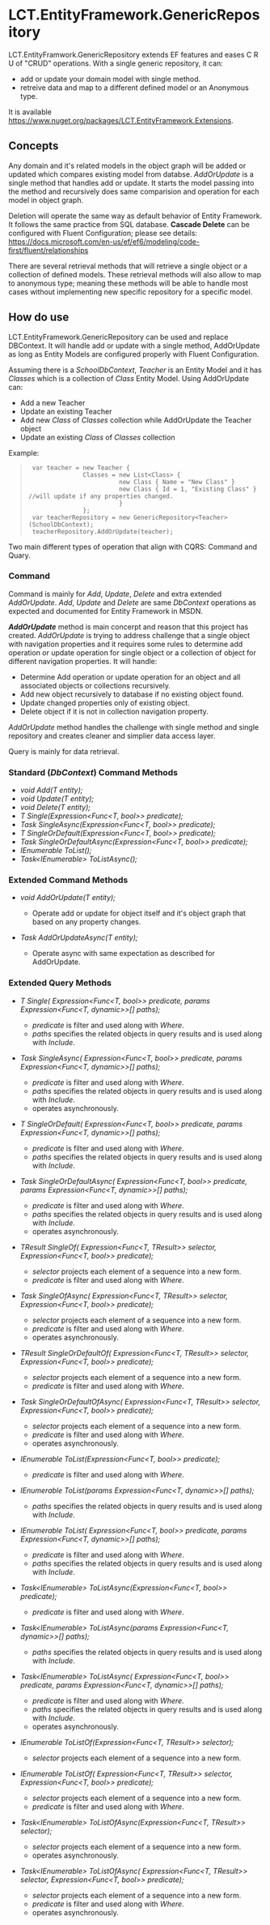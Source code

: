 # LCT.EntityFramework.GenericRepository

LCT.EntityFramwork.GenericRepository extends EF features and eases C R U of "CRUD" operations. With a single generic repository, it can:
 
  - add or update your domain model with single method.
  - retreive data and map to a different defined model or an Anonymous type.

It is available https://www.nuget.org/packages/LCT.EntityFramework.Extensions.

## Concepts

Any domain and it's related models in the object graph will be added or updated which compares existing model from databse.  _AddOrUpdate_ is a single method that handles add or update.  It starts the model passing into the method and recursively does same comparision and operation for each model in object graph.

Deletion will operate the same way as default behavior of Entity Framework.
It follows the same practice from SQL database.  **Cascade Delete** can be configured with Fluent Configuration; 
please see details: https://docs.microsoft.com/en-us/ef/ef6/modeling/code-first/fluent/relationships

There are several retrieval methods that will retrieve a single object or a collection of defined models. These retrieval methods will also allow to map to anonymous type; meaning these methods will be able to handle most cases without implementing new specific repository for a specific model.

## How do use
LCT.EntityFramework.GenericRepository can be used and replace DBContext.  It will handle add or update with a single method, AddOrUpdate 
as long as Entity Models are configured properly with Fluent Configuration.

Assuming there is a _SchoolDbContext_, _Teacher_ is an Entity Model and it has _Classes_ which is a collection of _Class_ Entity Model. 
Using AddOrUpdate can:
- Add a new Teacher
- Update an existing Teacher
- Add new _Class_ of _Classes_ collection while AddOrUpdate the Teacher object
- Update an existing _Class_ of _Classes_ collection

Example:
>      var teacher = new Teacher {
>                    Classes = new List<Class> {
>                              new Class { Name = "New Class" } 
>                              new Class { Id = 1, "Existing Class" } //will update if any properties changed.
>                              }
>                    };
>      var teacherRepository = new GenericRepository<Teacher>(SchoolDbContext);
>      teacherRepository.AddOrUpdate(teacher);

Two main different types of operation that align with CQRS: Command and Quary.
### Command
Command is mainly for _Add_, _Update_, _Delete_ and extra extended _AddOrUpdate_. 
_Add_, _Update_ and _Delete_ are same _DbContext_ operations as expected and documented for Entity Framework in MSDN. 


**_AddOrUpdate_** method is main concerpt and reason that this project has created.  _AddOrUpdate_ is trying to address challenge that a single object with navigation properties and it requires some rules to determine add operation or update operation for single object or a collection of object for different navigation properties.  It will handle:
- Determine Add operation or update operation for an object and all associated objects or collections recursively.
- Add new object recursively to database if no existing object found.
- Update changed properties only of existing object.
- Delete object if it is not in collection navigation property.

_AddOrUpdate_ method handles the challenge with single method and single repository and creates cleaner and simplier data access layer.

Query is mainly for data retrieval. 

### Standard (_DbContext_) Command Methods
- _void Add(T entity);_
- _void Update(T entity);_
- _void Delete(T entity);_
- _T Single(Expression<Func<T, bool>> predicate);_
- _Task<T> SingleAsync(Expression<Func<T, bool>> predicate);_
- _T SingleOrDefault(Expression<Func<T, bool>> predicate);_
- _Task<T> SingleOrDefaultAsync(Expression<Func<T, bool>> predicate);_
- _IEnumerable<T> ToList();_
- _Task<IEnumerable<T>> ToListAsync();_

### Extended Command Methods
- _void AddOrUpdate(T entity);_
  - Operate add or update for object itself and it's object graph that based on any property changes.  

- _Task AddOrUpdateAsync(T entity);_
  - Operate async with same expectation as described for AddOrUpdate. 

### Extended Query Methods
- _T Single(
    Expression<Func<T, bool>> predicate, 
    params Expression<Func<T, dynamic>>[] paths);_
  - _predicate_ is filter and used along with _Where_.
  - _paths_ specifies the related objects in query results and is used along with _Include_.

- _Task<T> SingleAsync(
    Expression<Func<T, bool>> predicate,
    params Expression<Func<T, dynamic>>[] paths);_
  - _predicate_ is filter and used along with _Where_.
  - _paths_ specifies the related objects in query results and is used along with _Include_.
  - operates asynchronously.
 
- _T SingleOrDefault(
    Expression<Func<T, bool>> predicate,
    params Expression<Func<T, dynamic>>[] paths);_
  - _predicate_ is filter and used along with _Where_.
  - _paths_ specifies the related objects in query results and is used along with _Include_.

- _Task<T> SingleOrDefaultAsync(
    Expression<Func<T, bool>> predicate,
    params Expression<Func<T, dynamic>>[] paths);_
  - _predicate_ is filter and used along with _Where_.
  - _paths_ specifies the related objects in query results and is used along with _Include_.
  - operates asynchronously.

- _TResult SingleOf<TResult>(
    Expression<Func<T, TResult>> selector,
    Expression<Func<T, bool>> predicate);_
  - _selector_ projects each element of a sequence into a new form.
  - _predicate_ is filter and used along with _Where_.

- _Task<TResult> SingleOfAsync<TResult>(
    Expression<Func<T, TResult>> selector,
    Expression<Func<T, bool>> predicate);_
  - _selector_ projects each element of a sequence into a new form.
  - _predicate_ is filter and used along with _Where_.
  - operates asynchronously.

- _TResult SingleOrDefaultOf<TResult>(
    Expression<Func<T, TResult>> selector,
    Expression<Func<T, bool>> predicate);_
  - _selector_ projects each element of a sequence into a new form.
  - _predicate_ is filter and used along with _Where_.


- _Task<TResult> SingleOrDefaultOfAsync<TResult>(
    Expression<Func<T, TResult>> selector,
    Expression<Func<T, bool>> predicate);_
  - _selector_ projects each element of a sequence into a new form.
  - _predicate_ is filter and used along with _Where_.
  - operates asynchronously.

- _IEnumerable<T> ToList(Expression<Func<T, bool>> predicate);_
  - _predicate_ is filter and used along with _Where_.

- _IEnumerable<T> ToList(params Expression<Func<T, dynamic>>[] paths);_
  - _paths_ specifies the related objects in query results and is used along with _Include_.

- _IEnumerable<T> ToList(
    Expression<Func<T, bool>> predicate,
    params Expression<Func<T, dynamic>>[] paths);_
  - _predicate_ is filter and used along with _Where_.
  - _paths_ specifies the related objects in query results and is used along with _Include_.
  
- _Task<IEnumerable<T>> ToListAsync(Expression<Func<T, bool>> predicate);_
  - _predicate_ is filter and used along with _Where_.

- _Task<IEnumerable<T>> ToListAsync(params Expression<Func<T, dynamic>>[] paths);_
  - _paths_ specifies the related objects in query results and is used along with _Include_.
  
- _Task<IEnumerable<T>> ToListAsync(
    Expression<Func<T, bool>> predicate,
    params Expression<Func<T, dynamic>>[] paths);_
  - _predicate_ is filter and used along with _Where_.
  - _paths_ specifies the related objects in query results and is used along with _Include_.
  - operates asynchronously.

- _IEnumerable<TResult> ToListOf<TResult>(Expression<Func<T, TResult>> selector);_
  - _selector_ projects each element of a sequence into a new form.
  
- _IEnumerable<TResult> ToListOf<TResult>(
    Expression<Func<T, TResult>> selector,
    Expression<Func<T, bool>> predicate);_
  - _selector_ projects each element of a sequence into a new form.
  - _predicate_ is filter and used along with _Where_.

- _Task<IEnumerable<TResult>> ToListOfAsync<TResult>(Expression<Func<T, TResult>> selector);_
  - _selector_ projects each element of a sequence into a new form.
  - operates asynchronously.

- _Task<IEnumerable<TResult>> ToListOfAsync<TResult>(
    Expression<Func<T, TResult>> selector,
    Expression<Func<T, bool>> predicate);_
  - _selector_ projects each element of a sequence into a new form.
  - _predicate_ is filter and used along with _Where_.
  - operates asynchronously.
